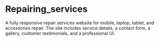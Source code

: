 # Repairing_services
A fully responsive repair services website for mobile, laptop, tablet, and accessories repair. The site includes service details, a contact form, a gallery, customer testimonials, and a professional UI.
